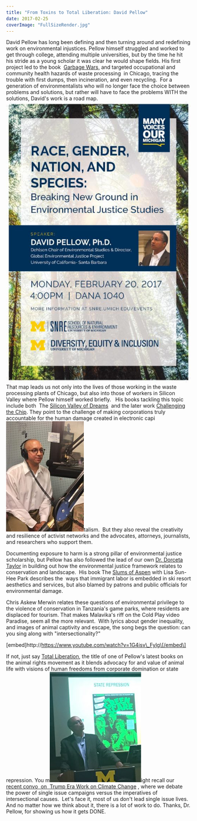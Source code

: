 ```yaml
---
title: "From Toxins to Total Liberation: David Pellow"
date: 2017-02-25
coverImage: "FullSizeRender.jpg"
---
```


David Pellow has long been defining and then turning around and redefining work on environmental injustices. Pellow himself struggled and worked to get through college, attending multiple universities, but by the time he hit his stride as a young scholar it was clear he would shape fields. His first project led to the book  [Garbage Wars,](https://mitpress.mit.edu/authors/david-naguib-pellow) and targeted occupational and community health hazards of waste processing  in Chicago, tracing the trouble with first dumps, then incineration, and even recycling.  For a generation of environmentalists who will no longer face the choice between problems and solutions, but rather will have to face the problems WITH the solutions, David's work is a road map.[![](images/unnamed.jpg)](http://www.hotinhere.us/wp-content/uploads/2017/02/unnamed.jpg)That map leads us not only into the lives of those working in the waste processing plants of Chicago, but also into those of workers in Silicon Valley where Pellow himself worked briefly.   His books tackling this topic include both  The [Silicon Valley of Dreams](https://nyupress.org/books/9780814767092/)  and the later work [Ch](http://www.temple.edu/tempress/titles/1788_reg.html)[allenging the Chip](http://www.temple.edu/tempress/titles/1788_reg.html). They point to the challenge of making corporations truly accountable for the human damage created in electronic capi[![](images/FullSizeRender-1-212x300.jpg)](http://www.hotinhere.us/wp-content/uploads/2017/02/FullSizeRender-1.jpg)talism.  But they also reveal the creativity and resilience of activist networks and the advocates, attorneys, journalists, and researchers who support them.

Documenting exposure to harm is a strong pillar of environmental justice scholarship, but Pellow has also followed the lead of our own [Dr. Dorceta Taylor](http://www.snre.umich.edu/research/faculty/dorceta_taylor) in building out how the environmental justice framework relates to conservation and landscape.  His book The [Slums of Aspen](https://nyupress.org/books/9780814768037/) with Lisa Sun-Hee Park describes the  ways that immigrant labor is embedded in ski resort aesthetics and services, but also blamed by patrons and public officials for environmental damage.

Chris Askew Merwin relates these questions of environmental privilege to the violence of conservation in Tanzania's game parks, where residents are displaced for tourism. That makes Malavika's riff on the Cold Play video Paradise, seem all the more relevant.  With lyrics about gender inequality, and images of animal captivity and escape, the song begs the question: can you sing along with "intersectionality?"

\[embed\]http://https://www.youtube.com/watch?v=1G4isv\_Fylg\[/embed\]

If not, just say [Total Liberation](https://www.upress.umn.edu/book-division/books/total-liberation), the title of one of Pellow's latest books on the animal rights movement as it blends advocacy for and value of animal life with visions of human freedoms from corporate domination or state repression. You m[![](images/fullsizerender_720-249x300.jpg)](http://www.hotinhere.us/wp-content/uploads/2017/02/fullsizerender_720.jpg)ight recall our [recent convo  on  Trump Era Work on Clima](http://www.hotinhere.us/podcast/advancing-sustainability-in-the-trump-era-a-discussion/)[te Change](http://www.hotinhere.us/podcast/advancing-sustainability-in-the-trump-era-a-discussion/) , where we debate the power of single issue campaigns versus the imperatives of intersectional causes.  Let's face it, most of us don't lead single issue lives. And no matter how we think about it, there is a lot of work to do. Thanks, Dr. Pellow, for showing us how it gets DONE.

